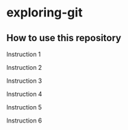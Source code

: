 # exploring-git

## How to use this repository

Instruction 1

Instruction 2

Instruction 3

Instruction 4

Instruction 5

Instruction 6
